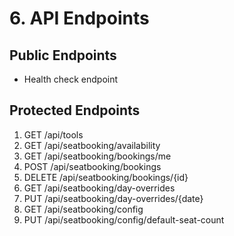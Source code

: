 # 6. API Endpoints

## Public Endpoints

- Health check endpoint

## Protected Endpoints

1. GET /api/tools
2. GET /api/seatbooking/availability
3. GET /api/seatbooking/bookings/me
4. POST /api/seatbooking/bookings
5. DELETE /api/seatbooking/bookings/{id}
6. GET /api/seatbooking/day-overrides
7. PUT /api/seatbooking/day-overrides/{date}
8. GET /api/seatbooking/config
9. PUT /api/seatbooking/config/default-seat-count
